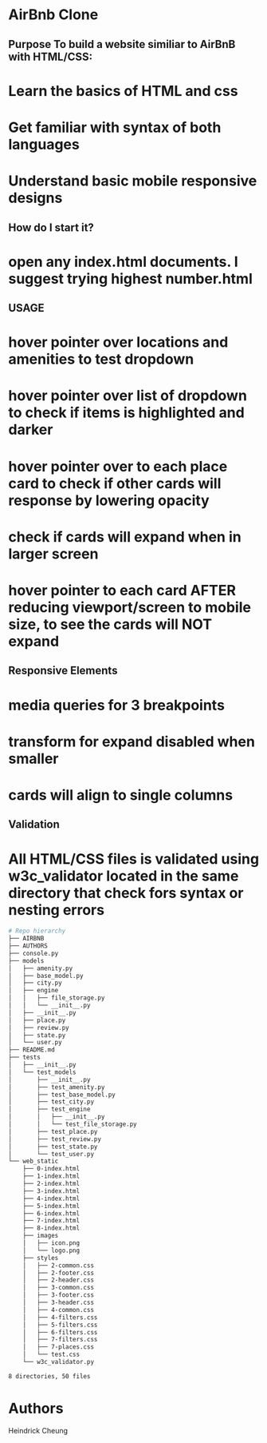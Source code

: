 # AirBnb Clone

## Purpose To build a website similiar to AirBnB with HTML/CSS:
# Learn the basics of HTML and css
# Get familiar with syntax of both languages
# Understand basic mobile responsive designs

## How do I start it?
# open any index.html documents. I suggest trying highest number.html

## USAGE
# hover pointer over locations and amenities to test dropdown
# hover pointer over list of dropdown to check if items is highlighted and darker
# hover pointer over to each place card to check if other cards will response by lowering opacity
# check if cards will expand when in larger screen
# hover pointer to each card AFTER reducing viewport/screen to mobile size, to see the cards will NOT expand

## Responsive Elements
# media queries for 3 breakpoints
# transform for expand disabled when smaller
# cards will align to single columns

## Validation
# All HTML/CSS files is validated using w3c_validator located in the same directory that check fors syntax or nesting errors

```bash
# Repo hierarchy
├── AIRBNB
├── AUTHORS
├── console.py
├── models
│   ├── amenity.py
│   ├── base_model.py
│   ├── city.py
│   ├── engine
│   │   ├── file_storage.py
│   │   └── __init__.py
│   ├── __init__.py
│   ├── place.py
│   ├── review.py
│   ├── state.py
│   └── user.py
├── README.md
├── tests
│   ├── __init__.py
│   └── test_models
│       ├── __init__.py
│       ├── test_amenity.py
│       ├── test_base_model.py
│       ├── test_city.py
│       ├── test_engine
│       │   ├── __init__.py
│       │   └── test_file_storage.py
│       ├── test_place.py
│       ├── test_review.py
│       ├── test_state.py
│       └── test_user.py
└── web_static
    ├── 0-index.html
    ├── 1-index.html
    ├── 2-index.html
    ├── 3-index.html
    ├── 4-index.html
    ├── 5-index.html
    ├── 6-index.html
    ├── 7-index.html
    ├── 8-index.html
    ├── images
    │   ├── icon.png
    │   └── logo.png
    ├── styles
    │   ├── 2-common.css
    │   ├── 2-footer.css
    │   ├── 2-header.css
    │   ├── 3-common.css
    │   ├── 3-footer.css
    │   ├── 3-header.css
    │   ├── 4-common.css
    │   ├── 4-filters.css
    │   ├── 5-filters.css
    │   ├── 6-filters.css
    │   ├── 7-filters.css
    │   ├── 7-places.css
    │   └── test.css
    └── w3c_validator.py

8 directories, 50 files
```
# Authors
Heindrick Cheung
